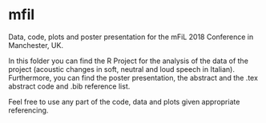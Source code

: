 # mfil
Data, code, plots and poster presentation for the mFiL 2018 Conference in Manchester, UK.

In this folder you can find the R Project for the analysis of the data of the project (acoustic changes in soft, neutral and loud speech in Italian).
Furthermore, you can find the poster presentation, the abstract and the .tex abstract code and .bib reference list. 

Feel free to use any part of the code, data and plots given appropriate referencing. 
